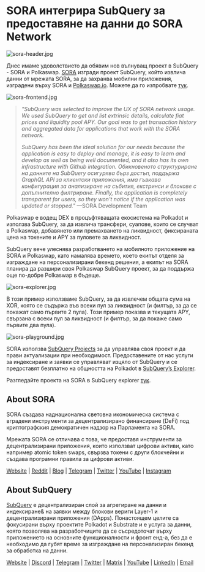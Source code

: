 # SORA интегрира SubQuery за предоставяне на данни до SORA Network

![sora-header.jpg](https://miro.medium.com/max/1400/1*fPPW0DsynIt9QpvK4ZrsUA.jpeg)

Днес имаме удоволствието да обявим нов вълнуващ проект в SubQuery - SORA и Polkaswap. [SORA](https://sora.org/) изгради проект SubQuery, който извлича данни от мрежата SORA, за да захранва мобилни приложения, изградени върху SORA и [Polkaswap.io](http://polkaswap.io/). Можете да го изпробвате [тук](https://explorer.subquery.network/subquery/sora-xor/sora).

![sora-frontend.jpg](https://miro.medium.com/max/1400/1*pq0U6wsutlf8rjXqq7i2BQ.jpeg)

> _"SubQuery was selected to improve the UX of SORA network usage. We used SubQuery to get and list extrinsic details, calculate fiat prices and liquidity pool APY. Our goal was to get transaction history and aggregated data for applications that work with the SORA network._
> 
> _SubQuery has been the ideal solution for our needs because the application is easy to deploy and manage, it is easy to learn and develop as well as being well documented, and it also has its own infrastructure with Github integration. Обикновеното структуриране на данните на SubQuery осигурява бърз достъп, поддържа GraphQL API за клиентски приложения, има гъвкава конфигурация за анализиране на събития, екстринси и блокове с допълнително филтриране. Finally, the application is completely transparent for users, so they won't notice if the application was updated or stopped."_ —SORA Development Team

Polkaswap е водещ DEX в процъфтяващата екосистема на Polkadot и използва SubQuery, за да извлича трансфери, суапове, които се случват в Polkaswap, добавянето или премахването на ликвидност, фиксираната цена на токените и APY за пуловете за ликвидност.

SubQuery вече улеснява разработването на мобилното приложение на SORA и Polkaswap, като намалява времето, което екипът отделя за изграждане на персонализирани бекенд решения, а екипът на SORA планира да разшири своя Polkaswap SubQuery проект, за да поддържа още по-добре Polkaswap в бъдеще.

![sora-explorer.jpg](https://miro.medium.com/max/1400/1*vjdjmmffvJ7zfOQyxo0ZAA.jpeg)

В този пример използваме SubQuery, за да извлечем общата сума на XOR, която се съдържа във всеки пул за ликвидност (и филтър, за да се покажат само първите 2 пула). Този пример показва и текущата APY, свързана с всеки пул за ликвидност (и филтър, за да покаже само първите два пула).

![sora-playground.jpg](https://miro.medium.com/max/1400/1*oTh-ajGfG1oEhYdvqo12tQ.jpeg)

SORA използва [SubQuery Projects](https://project.subquery.network/) за да управлява своя проект и да прави актуализации при необходимост. Предоставените от нас услуги за индексиране и заявки се управляват изцяло от SubQuery и се предоставят безплатно на общността на Polkadot в [SubQuery’s Explorer](https://explorer.subquery.network/).

Разгледайте проекта на SORA в SubQuery explorer [тук](https://explorer.subquery.network/subquery/sora-xor/sora).

## About SORA

SORA създава наднационална световна икономическа система с вградени инструменти за децентрализирано финансиране (DeFi) под криптографския демократичен надзор на Парламента на SORA.

Мрежата SORA се отличава с това, че предоставя инструменти за децентрализирани приложения, които използват цифрови активи, като например atomic token swaps, свързва токени с други блокчейни и създава програмни правила за цифрови активи.

[Website](https://sora.org/) | [Reddit](https://www.reddit.com/r/SORA/) | [Blog](https://sora.org/blog) | [Telegram](https://t.me/sora_xor) | [Twitter](https://twitter.com/sora_xor) | [YouTube](https://youtube.com/sora_xor) | [Instagram](https://instagram.com/sora_xor)

## About SubQuery

[SubQuery](https://subquery.network/) е децентрализиран слой за агрегиране на данни и индексиране& на заявки между блокови вериги Layer-1 и децентрализирани приложения (DApps). Понастоящем целите са фокусирани върху проектите Polkadot и Substrate и е услуга за данни, която позволява на разработчиците да се съсредоточат върху приложението на основните функционалности и фронт енд-а, без да е необходимо да губят време за изграждане на персонализиран бекенд за обработка на данни.

[Website](https://subquery.network/) | [Discord](https://discord.com/invite/78zg8aBSMG) | [Telegram](https://t.me/subquerynetwork) | [Twitter](https://twitter.com/subquerynetwork) | [Matrix](https://matrix.to/#/#subquery:matrix.org) | [YouTube](https://www.youtube.com/channel/UCi1a6NUUjegcLHDFLr7CqLw) | [LinkedIn](https://www.linkedin.com/company/subquery) | [Email](mailto:hello@subquery.network)
